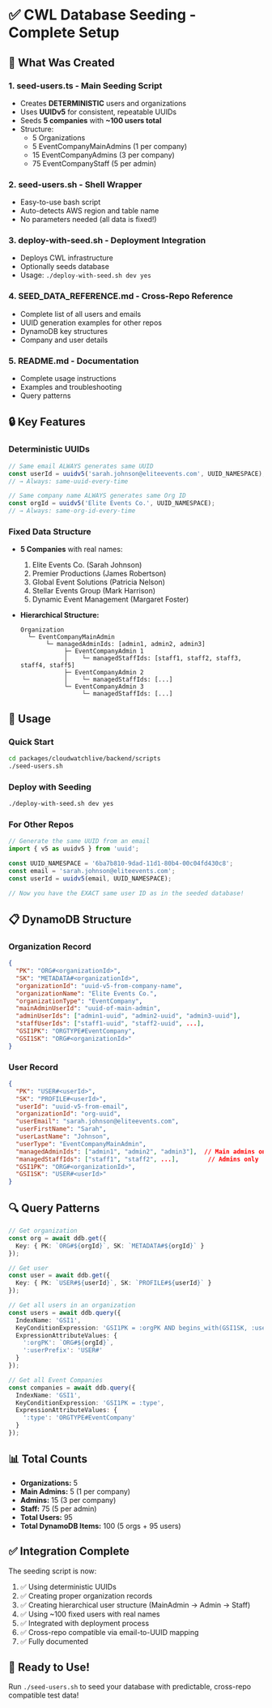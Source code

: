 # ✅ CWL Database Seeding - Complete Setup

## 🎯 What Was Created

### 1. **seed-users.ts** - Main Seeding Script
- Creates **DETERMINISTIC** users and organizations
- Uses **UUIDv5** for consistent, repeatable UUIDs
- Seeds **5 companies** with **~100 users total**
- Structure:
  - 5 Organizations
  - 5 EventCompanyMainAdmins (1 per company)
  - 15 EventCompanyAdmins (3 per company)
  - 75 EventCompanyStaff (5 per admin)

### 2. **seed-users.sh** - Shell Wrapper
- Easy-to-use bash script
- Auto-detects AWS region and table name
- No parameters needed (all data is fixed!)

### 3. **deploy-with-seed.sh** - Deployment Integration
- Deploys CWL infrastructure
- Optionally seeds database
- Usage: `./deploy-with-seed.sh dev yes`

### 4. **SEED_DATA_REFERENCE.md** - Cross-Repo Reference
- Complete list of all users and emails
- UUID generation examples for other repos
- DynamoDB key structures
- Company and user details

### 5. **README.md** - Documentation
- Complete usage instructions
- Examples and troubleshooting
- Query patterns

## 🔒 Key Features

### Deterministic UUIDs
```typescript
// Same email ALWAYS generates same UUID
const userId = uuidv5('sarah.johnson@eliteevents.com', UUID_NAMESPACE);
// → Always: same-uuid-every-time

// Same company name ALWAYS generates same Org ID  
const orgId = uuidv5('Elite Events Co.', UUID_NAMESPACE);
// → Always: same-org-id-every-time
```

### Fixed Data Structure
- **5 Companies** with real names:
  1. Elite Events Co. (Sarah Johnson)
  2. Premier Productions (James Robertson)
  3. Global Event Solutions (Patricia Nelson)
  4. Stellar Events Group (Mark Harrison)
  5. Dynamic Event Management (Margaret Foster)

- **Hierarchical Structure:**
  ```
  Organization
    └─ EventCompanyMainAdmin
         └─ managedAdminIds: [admin1, admin2, admin3]
              ├─ EventCompanyAdmin 1
              │    └─ managedStaffIds: [staff1, staff2, staff3, staff4, staff5]
              ├─ EventCompanyAdmin 2
              │    └─ managedStaffIds: [...]
              └─ EventCompanyAdmin 3
                   └─ managedStaffIds: [...]
  ```

## 🚀 Usage

### Quick Start
```bash
cd packages/cloudwatchlive/backend/scripts
./seed-users.sh
```

### Deploy with Seeding
```bash
./deploy-with-seed.sh dev yes
```

### For Other Repos
```typescript
// Generate the same UUID from an email
import { v5 as uuidv5 } from 'uuid';

const UUID_NAMESPACE = '6ba7b810-9dad-11d1-80b4-00c04fd430c8';
const email = 'sarah.johnson@eliteevents.com';
const userId = uuidv5(email, UUID_NAMESPACE);

// Now you have the EXACT same user ID as in the seeded database!
```

## 📋 DynamoDB Structure

### Organization Record
```json
{
  "PK": "ORG#<organizationId>",
  "SK": "METADATA#<organizationId>",
  "organizationId": "uuid-v5-from-company-name",
  "organizationName": "Elite Events Co.",
  "organizationType": "EventCompany",
  "mainAdminUserId": "uuid-of-main-admin",
  "adminUserIds": ["admin1-uuid", "admin2-uuid", "admin3-uuid"],
  "staffUserIds": ["staff1-uuid", "staff2-uuid", ...],
  "GSI1PK": "ORGTYPE#EventCompany",
  "GSI1SK": "ORG#<organizationId>"
}
```

### User Record
```json
{
  "PK": "USER#<userId>",
  "SK": "PROFILE#<userId>",
  "userId": "uuid-v5-from-email",
  "organizationId": "org-uuid",
  "userEmail": "sarah.johnson@eliteevents.com",
  "userFirstName": "Sarah",
  "userLastName": "Johnson",
  "userType": "EventCompanyMainAdmin",
  "managedAdminIds": ["admin1", "admin2", "admin3"],  // Main admins only
  "managedStaffIds": ["staff1", "staff2", ...],        // Admins only
  "GSI1PK": "ORG#<organizationId>",
  "GSI1SK": "USER#<userId>"
}
```

## 🔍 Query Patterns

```typescript
// Get organization
const org = await ddb.get({
  Key: { PK: `ORG#${orgId}`, SK: `METADATA#${orgId}` }
});

// Get user
const user = await ddb.get({
  Key: { PK: `USER#${userId}`, SK: `PROFILE#${userId}` }
});

// Get all users in an organization
const users = await ddb.query({
  IndexName: 'GSI1',
  KeyConditionExpression: 'GSI1PK = :orgPK AND begins_with(GSI1SK, :userPrefix)',
  ExpressionAttributeValues: {
    ':orgPK': `ORG#${orgId}`,
    ':userPrefix': 'USER#'
  }
});

// Get all Event Companies
const companies = await ddb.query({
  IndexName: 'GSI1',
  KeyConditionExpression: 'GSI1PK = :type',
  ExpressionAttributeValues: {
    ':type': 'ORGTYPE#EventCompany'
  }
});
```

## 📊 Total Counts

- **Organizations:** 5
- **Main Admins:** 5 (1 per company)
- **Admins:** 15 (3 per company)
- **Staff:** 75 (5 per admin)
- **Total Users:** 95
- **Total DynamoDB Items:** 100 (5 orgs + 95 users)

## ✅ Integration Complete

The seeding script is now:
1. ✅ Using deterministic UUIDs
2. ✅ Creating proper organization records
3. ✅ Creating hierarchical user structure (MainAdmin → Admin → Staff)
4. ✅ Using ~100 fixed users with real names
5. ✅ Integrated with deployment process
6. ✅ Cross-repo compatible via email-to-UUID mapping
7. ✅ Fully documented

## 🎉 Ready to Use!

Run `./seed-users.sh` to seed your database with predictable, cross-repo compatible test data!
